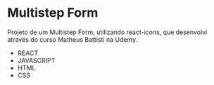 # Multistep Form

Projeto de um Multistep Form, utilizando react-icons, que desenvolvi através do curso Matheus Battisti na Udemy.

- REACT
- JAVASCRIPT
- HTML
- CSS